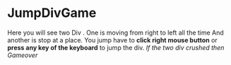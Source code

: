 # JumpDivGame 
Here you will see two Div . One is moving from right to left all the time And another is stop at a place.
You jump have to **click right mouse button** or **press any key of the keyboard** to jump the div. *If the two div crushed then Gameover*
